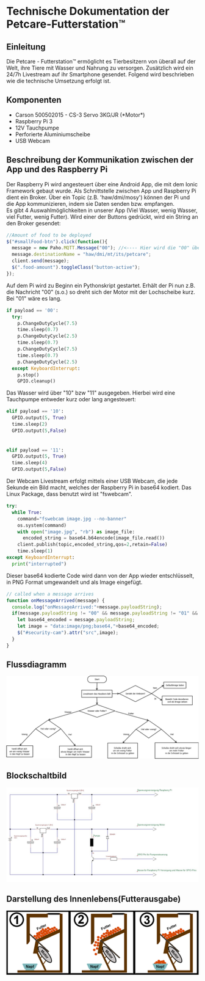# Technische Dokumentation der Petcare-Futterstation&#8482;

## Einleitung
Die Petcare - Futterstation&#8482; ermöglicht es Tierbesitzern von überall auf der Welt, ihre Tiere mit Wasser und Nahrung zu versorgen. Zusätzlich wird ein 24/7h Livestream auf ihr Smartphone gesendet. Folgend wird beschrieben wie die technische Umsetzung erfolgt ist.

## Komponenten
<ul>
<li>Carson 500502015 - CS-3 Servo 3KG/JR (*Motor*)</li>
<li>Raspberry Pi 3</li>
<li>12V Tauchpumpe</li>
<li>Perforierte Aluminiumscheibe</li>
<li>USB Webcam</li>
</ul>

## Beschreibung der Kommunikation zwischen der App und des Raspberry Pi
Der Raspberry Pi wird angesteuert über eine Android App, die mit dem Ionic Framework gebaut wurde. Als Schnittstelle zwischen App und Raspberry Pi dient ein Broker. Über ein Topic (z.B. 'haw/dmi/mosy') können der Pi und die App kommunizieren, indem sie Daten senden bzw. empfangen.  
Es gibt 4 Auswahlmöglichkeiten in unserer App (Viel Wasser, wenig Wasser, viel Futter, wenig Futter). Wird einer der Buttons gedrückt, wird ein String an den Broker gesendet:
```javascript
//Amount of food to be deployed
$("#smallFood-btn").click(function(){
  message = new Paho.MQTT.Message("00"); //<---- Hier wird die "00" übertragen
  message.destinationName = "haw/dmi/mt/its/petcare";
  client.send(message);
  $(".food-amount").toggleClass("button-active");
});
```
Auf dem Pi wird zu Beginn ein Pythonskript gestartet. Erhält der Pi nun z.B. die Nachricht "00" (s.o.) so dreht sich der Motor mit der Lochscheibe kurz. Bei "01" wäre es lang.
```python
if payload == '00':
  try:
    p.ChangeDutyCycle(7.5)
    time.sleep(0.7)
    p.ChangeDutyCycle(2.5)
    time.sleep(0.7)
    p.ChangeDutyCycle(7.5)
    time.sleep(0.7)
    p.ChangeDutyCycle(2.5)
  except KeyboardInterrupt:
    p.stop()
    GPIO.cleanup()
```
Das Wasser wird über "10" bzw "11" ausgegeben. Hierbei wird eine Tauchpumpe entweder kurz oder lang angesteuert:
```python
elif payload == '10':
  GPIO.output(5, True)
  time.sleep(2)
  GPIO.output(5,False)


elif payload == '11':
  GPIO.output(5, True)
  time.sleep(4)
  GPIO.output(5,False)
```
Der Webcam Livestream erfolgt mittels einer USB Webcam, die jede Sekunde ein Bild macht, welches der Raspberry Pi in base64 kodiert. Das Linux Package, dass benutzt wird ist "fswebcam".
```python
try:
  while True:
    command="fswebcam image.jpg --no-banner"
    os.system(command)
    with open("image.jpg", "rb") as image_file:
      encoded_string = base64.b64encode(image_file.read())
    client.publish(topic,encoded_string,qos=2,retain=False)
    time.sleep(1)
except KeyboardInterrupt:
  print("interrupted")
```
Dieser base64 kodierte Code wird dann von der App wieder entschlüsselt, in PNG Format umgewandelt und als Image eingefügt.
```javascript
// called when a message arrives
function onMessageArrived(message) {
  console.log("onMessageArrived:"+message.payloadString);
  if(message.payloadString != "00" && message.payloadString != "01" && message.payloadString != "10" && message.payloadString != "11"){
    let base64_encoded = message.payloadString;
    let image = "data:image/png;base64,"+base64_encoded;
    $("#security-cam").attr("src",image);
  }
}
```  



## Flussdiagramm
![Flussdiagramm](fluss-mosy2.png)

<div style="page-break-after: always;"></div>

## Blockschaltbild
![Blockschaltbild](Schaltbild.jpg)

## Darstellung des Innenlebens(Futterausgabe)
![Innenleben](Futterausgabe.png)
